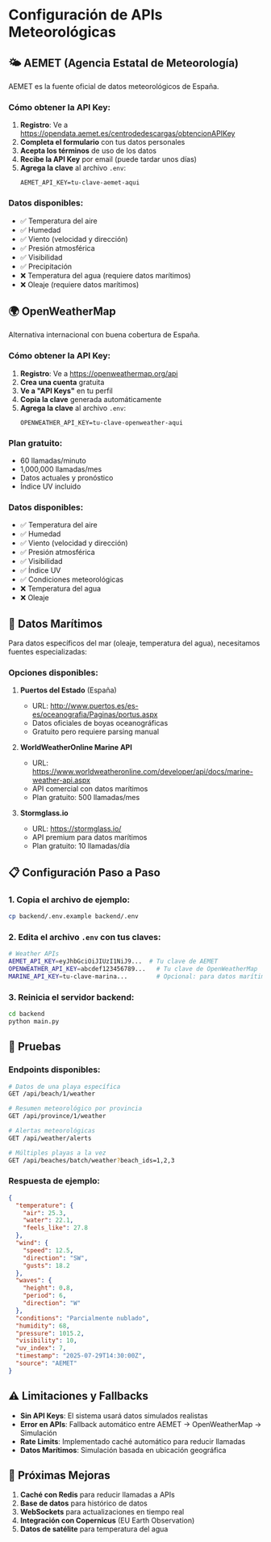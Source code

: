 # Configuración de APIs Meteorológicas

## 🌤️ AEMET (Agencia Estatal de Meteorología)

AEMET es la fuente oficial de datos meteorológicos de España.

### Cómo obtener la API Key:

1. **Registro**: Ve a https://opendata.aemet.es/centrodedescargas/obtencionAPIKey
2. **Completa el formulario** con tus datos personales
3. **Acepta los términos** de uso de los datos
4. **Recibe la API Key** por email (puede tardar unos días)
5. **Agrega la clave** al archivo `.env`:
   ```
   AEMET_API_KEY=tu-clave-aemet-aqui
   ```

### Datos disponibles:
- ✅ Temperatura del aire
- ✅ Humedad
- ✅ Viento (velocidad y dirección)
- ✅ Presión atmosférica
- ✅ Visibilidad
- ✅ Precipitación
- ❌ Temperatura del agua (requiere datos marítimos)
- ❌ Oleaje (requiere datos marítimos)

## 🌍 OpenWeatherMap

Alternativa internacional con buena cobertura de España.

### Cómo obtener la API Key:

1. **Registro**: Ve a https://openweathermap.org/api
2. **Crea una cuenta** gratuita
3. **Ve a "API Keys"** en tu perfil
4. **Copia la clave** generada automáticamente
5. **Agrega la clave** al archivo `.env`:
   ```
   OPENWEATHER_API_KEY=tu-clave-openweather-aqui
   ```

### Plan gratuito:
- 60 llamadas/minuto
- 1,000,000 llamadas/mes
- Datos actuales y pronóstico
- Índice UV incluido

### Datos disponibles:
- ✅ Temperatura del aire
- ✅ Humedad
- ✅ Viento (velocidad y dirección)
- ✅ Presión atmosférica
- ✅ Visibilidad
- ✅ Índice UV
- ✅ Condiciones meteorológicas
- ❌ Temperatura del agua
- ❌ Oleaje

## 🌊 Datos Marítimos

Para datos específicos del mar (oleaje, temperatura del agua), necesitamos fuentes especializadas:

### Opciones disponibles:

1. **Puertos del Estado** (España)
   - URL: http://www.puertos.es/es-es/oceanografia/Paginas/portus.aspx
   - Datos oficiales de boyas oceanográficas
   - Gratuito pero requiere parsing manual

2. **WorldWeatherOnline Marine API**
   - URL: https://www.worldweatheronline.com/developer/api/docs/marine-weather-api.aspx
   - API comercial con datos marítimos
   - Plan gratuito: 500 llamadas/mes

3. **Stormglass.io**
   - URL: https://stormglass.io/
   - API premium para datos marítimos
   - Plan gratuito: 10 llamadas/día

## 📋 Configuración Paso a Paso

### 1. Copia el archivo de ejemplo:
```bash
cp backend/.env.example backend/.env
```

### 2. Edita el archivo `.env` con tus claves:
```bash
# Weather APIs
AEMET_API_KEY=eyJhbGciOiJIUzI1NiJ9...  # Tu clave de AEMET
OPENWEATHER_API_KEY=abcdef123456789...   # Tu clave de OpenWeatherMap
MARINE_API_KEY=tu-clave-marina...        # Opcional: para datos marítimos
```

### 3. Reinicia el servidor backend:
```bash
cd backend
python main.py
```

## 🧪 Pruebas

### Endpoints disponibles:

```bash
# Datos de una playa específica
GET /api/beach/1/weather

# Resumen meteorológico por provincia
GET /api/province/1/weather

# Alertas meteorológicas
GET /api/weather/alerts

# Múltiples playas a la vez
GET /api/beaches/batch/weather?beach_ids=1,2,3
```

### Respuesta de ejemplo:
```json
{
  "temperature": {
    "air": 25.3,
    "water": 22.1,
    "feels_like": 27.8
  },
  "wind": {
    "speed": 12.5,
    "direction": "SW",
    "gusts": 18.2
  },
  "waves": {
    "height": 0.8,
    "period": 6,
    "direction": "W"
  },
  "conditions": "Parcialmente nublado",
  "humidity": 68,
  "pressure": 1015.2,
  "visibility": 10,
  "uv_index": 7,
  "timestamp": "2025-07-29T14:30:00Z",
  "source": "AEMET"
}
```

## ⚠️ Limitaciones y Fallbacks

- **Sin API Keys**: El sistema usará datos simulados realistas
- **Error en APIs**: Fallback automático entre AEMET → OpenWeatherMap → Simulación
- **Rate Limits**: Implementado caché automático para reducir llamadas
- **Datos Marítimos**: Simulación basada en ubicación geográfica

## 🔧 Próximas Mejoras

1. **Caché con Redis** para reducir llamadas a APIs
2. **Base de datos** para histórico de datos
3. **WebSockets** para actualizaciones en tiempo real
4. **Integración con Copernicus** (EU Earth Observation)
5. **Datos de satélite** para temperatura del agua
